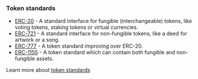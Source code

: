 
### Token standards

-   [ERC-20](https://ethereum.org/en/developers/docs/standards/tokens/erc-20/)  - A standard interface for fungible (interchangeable) tokens, like voting tokens, staking tokens or virtual currencies.
-   [ERC-721](https://ethereum.org/en/developers/docs/standards/tokens/erc-721/)  - A standard interface for non-fungible tokens, like a deed for artwork or a song.
-   [ERC-777](https://ethereum.org/en/developers/docs/standards/tokens/erc-777/)  - A token standard improving over ERC-20.
-   [ERC-1155](https://ethereum.org/en/developers/docs/standards/tokens/erc-1155/)  - A token standard which can contain both fungible and non-fungible assets.

Learn more about  [token standards](https://ethereum.org/en/developers/docs/standards/tokens/)
